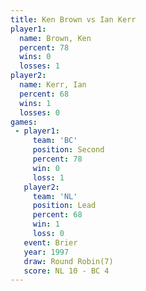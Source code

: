 ```yaml
---
title: Ken Brown vs Ian Kerr
player1:          
  name: Brown, Ken
  percent: 78     
  wins: 0         
  losses: 1       
player2:          
  name: Kerr, Ian 
  percent: 68     
  wins: 1         
  losses: 0       
games:
 - player1:          
     team: 'BC'      
     position: Second
     percent: 78     
     win: 0          
     loss: 1         
   player2:        
     team: 'NL'    
     position: Lead
     percent: 68   
     win: 1        
     loss: 0       
   event: Brier        
   year: 1997          
   draw: Round Robin(7)
   score: NL 10 - BC 4 
---
```

